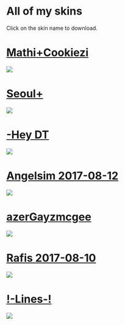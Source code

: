# All of my skins

Click on the skin name to download.

# [Mathi+Cookiezi](https://drive.google.com/open?id=1MdyeYkuCrGP3wCPKw9JRLuZZ12No2eEa)
![](https://osu.ppy.sh/ss/13035426)

# [Seoul+](https://drive.google.com/open?id=1zkPg5WxudVhWMhS_DLRxSLDnILrP8CxA)
![](https://osu.ppy.sh/ss/13035409)

# [-Hey DT](https://drive.google.com/open?id=1Zqf0IaRAFSNfX_aYB3l1fxOlu4Q5Prry)
![](https://osu.ppy.sh/ss/12847033)

# [Angelsim 2017-08-12](https://drive.google.com/open?id=1BrQO3RH_Wwjm_xGkX-_0eg-nbE6n81EZ)
![](https://media.discordapp.net/attachments/510992106748379136/552911581520855046/screenshot3071.jpg?width=854&height=481)

# [azerGayzmcgee](https://drive.google.com/open?id=167YLO3Dw8_2a0RgwmIf0vnSpM6gEY000)
![](https://osu.ppy.sh/ss/12674974)

# [Rafis 2017-08-10](https://drive.google.com/open?id=1QBHOzl8_Qdq3iso8mL78oZHNy1ddyD0m)
![](https://media.discordapp.net/attachments/510992106748379136/516372580173611019/screenshot2598.jpg?width=849&height=478)

# [!-Lines-!](https://drive.google.com/open?id=1izYCwEN44N-3nw_XBV5j0WYpHR3ujqVJ)
![](https://osu.ppy.sh/ss/12208044)

